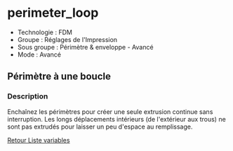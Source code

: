 # perimeter_loop

* Technologie : FDM
* Groupe : Réglages de l'Impression
* Sous groupe : Périmètre & enveloppe - Avancé
* Mode : Avancé

## Périmètre à une boucle
### Description

Enchaînez les périmètres pour créer une seule extrusion continue sans interruption.
Les longs déplacements intérieurs (de l'extérieur aux trous) ne sont pas extrudés pour laisser un peu d'espace au remplissage.

[Retour Liste variables](variable_list.md)